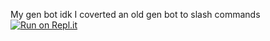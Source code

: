 My gen bot idk
I coverted an old gen bot to slash commands
[![Run on Repl.it](https://repl.it/badge/github/Epic0001/Gen-Bot)](https://repl.it/github/Epic0001/Gen-Bot)

